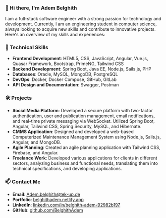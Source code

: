 ### 👋 Hi there, I'm Adem Belghith

I am a full-stack software engineer with a strong passion for technology and development. Currently, I am an engineering student in computer science, always looking to acquire new skills and contribute to innovative projects. Here's an overview of my skills and experiences:

### 🔧 Technical Skills

- **Frontend Development**: HTML5, CSS, JavaScript, Angular, Vue.js, Quasar Framework, Bootstrap, PrimeNG, Tailwind CSS
- **Backend Development**: Spring Boot, Java EE, Node.js, Sails.js, PHP
- **Databases**: Oracle, MySQL, MongoDB, PostgreSQL
- **DevOps**: Docker, Docker Compose, GitHub, GitLab
- **API Design and Documentation**: Swagger, Postman

### 🛠️ Projects

- **Social Media Platform**: Developed a secure platform with two-factor authentication, user and publication management, email notifications, and real-time private messaging via WebSocket. Utilized Spring Boot, Angular, Tailwind CSS, Spring Security, MySQL, and Hibernate.
- **CMMS Application**: Designed and developed a web-based Computerized Maintenance Management System using Node.js, Sails.js, Angular, and MongoDB.
- **Agile Planning**: Created an agile planning application with Tailwind CSS, Firebase, and Angular.
- **Freelance Work**: Developed various applications for clients in different sectors, analyzing business and functional needs, translating them into technical specifications, and developing applications.


### 📫 Contact Me

- **Email**: [Adem.belghith@tek-up.de](mailto:Adem.belghith@tek-up.de)
- **Portfolio**: [belghithadem.netlify.app](https://belghithadem.netlify.app/)
- **LinkedIn**: [linkedin.com/in/belghith-adem-92982b197](https://www.linkedin.com/in/belghith-adem-92982b197)
- **GitHub**: [github.com/BelghithAdem](https://github.com/BelghithAdem)
